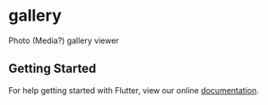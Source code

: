 # gallery

Photo (Media?) gallery viewer

## Getting Started

For help getting started with Flutter, view our online
[documentation](https://flutter.io/).
